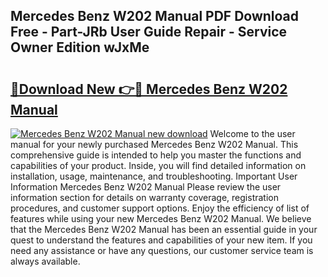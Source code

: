 ## Mercedes Benz W202 Manual PDF Download Free - Part-JRb User Guide Repair - Service Owner Edition wJxMe

# <h2><a href="http://bc92408.oget.top/?id=Mercedes+Benz+W202+Manual">🔗Download New 👉🔴 Mercedes Benz W202 Manual</a></h2>

[![Mercedes Benz W202 Manual new download](https://i.imgur.com/5g1atiW.png)](http://bc92408.oget.top/?id=Mercedes+Benz+W202+Manual)
Welcome to the user manual for your newly purchased Mercedes Benz W202 Manual. This comprehensive guide is intended to help you master the functions and capabilities of your product. Inside, you will find detailed information on installation, usage, maintenance, and troubleshooting. Important User Information Mercedes Benz W202 Manual Please review the user information section for details on warranty coverage, registration procedures, and customer support options. Enjoy the efficiency of list of features while using your new Mercedes Benz W202 Manual. We believe that the Mercedes Benz W202 Manual has been an essential guide in your quest to understand the features and capabilities of your new item. If you need any assistance or have any questions, our customer service team is always available.
